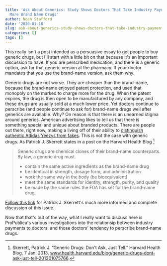 ```yaml
---
title: 'Ask About Generics: Study Shows Doctors That Take Industry Payments Perscribe
  More Brand Name Drugs'
author: Noah Stafford
date: '2020-01-18'
slug: ask-about-generics-study-shows-doctors-that-take-industry-payments-perscribe-more-brand-name-drugs
categories: []
tags: []
---
```


This really isn't a post intended as a persuasive essay to get people to buy generic drugs, but I'll start with a little bit on that because it's an important discussion to have.  If you are perscribed medication, and there is a generic option, ask for that generic version at the pharmacy.  If your doctor mandates that you use the brand-name version, ask them why.  

Generic drugs are not worse.  They are cheaper than the brand-name, because the brand-name enjoyed patent protection, and used that monopoly on the marked to charge more for the drug.  When the patent expires, the drug is then open to be manufactured by any company, and these drugs are usually sold at a much lower price.  Yet doctors continue to perscribe (and people continue to ask for) brand-name drugs well after generics are available.  Why? On reason is that there is an unearned stigma around generics.  American advertising likes to tell us that there is something special and unique about branded products.  There are people out there, right now, making a living off of their ability to [distinguish authentic Adidas Yeezys from fakes](https://youtu.be/X3ySrcI2mEA).  This is not the case with generic drugs.  As Patrick J. Skerrett states in a post on the Harvard Health Blog [^1]

<div class="quote-container">

> Generic drugs are chemical clones of their brand-name counterparts. By law, a generic drug must
> - contain the same active ingredients as the brand-name drug
> - be identical in strength, dosage form, and administration
> - work the same way in the body (be bioequivalent)
> - meet the same standards for identity, strength, purity, and quality
> - be made by the same rules the FDA has set for the brand-name drug.

</div>

[Follow this link](https://www.health.harvard.edu/blog/generic-drugs-dont-ask-just-tell-201301075766) for Patrick J. Skerrett's much more informed and complete discussion of this issue.

Now that that's out of the way, what I really want to discuss here is ProPublica's various investigations into the relationsip between industry payments to doctors, and those doctors' tendency to perscribe brand-name drugs.  












[^1]: Skerrett, Patrick J. “Generic Drugs: Don't Ask, Just Tell.” Harvard Health Blog, 7 Jan. 2013, www.health.harvard.edu/blog/generic-drugs-dont-ask-just-tell-201301075766.
[^2]: Jones, Ryann Grochowski, and Charles Ornstein. "Matching industry payments to Medicare prescribing patterns: an analysis." Internet Document: Mar (2016).